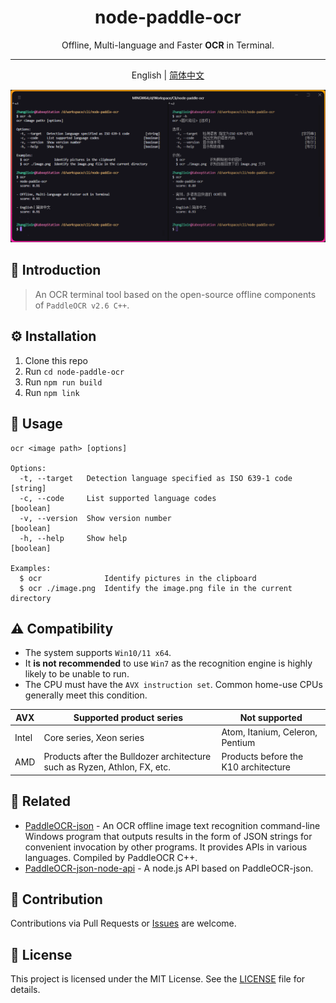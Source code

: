 <div align="center">

# node-paddle-ocr

Offline, Multi-language and Faster **OCR** in Terminal.

---

English | [简体中文](README.zh-CN.md)

<img width="814" src="docs/images/usage.png" alt="usage-png">

</div>

## 📖 Introduction

> An OCR terminal tool based on the open-source offline components of `PaddleOCR v2.6 C++`.

## ⚙️ Installation

1. Clone this repo
2. Run `cd node-paddle-ocr`
3. Run `npm run build`
4. Run `npm link`

## 🚀 Usage

```text
ocr <image path> [options]

Options:
  -t, --target   Detection language specified as ISO 639-1 code         [string]
  -c, --code     List supported language codes                         [boolean]
  -v, --version  Show version number                                   [boolean]
  -h, --help     Show help                                             [boolean]

Examples:
  $ ocr              Identify pictures in the clipboard
  $ ocr ./image.png  Identify the image.png file in the current directory
```

## ⚠️ Compatibility

- The system supports `Win10/11 x64`.
- It **is not recommended** to use `Win7` as the recognition engine is highly likely to be unable to run.
- The CPU must have the `AVX instruction set`. Common home-use CPUs generally meet this condition.

| AVX   | Supported product series                                                  | Not supported                        |
|-------|---------------------------------------------------------------------------|--------------------------------------|
| Intel | 	Core series, Xeon series                                                 | Atom, Itanium, Celeron, Pentium      |
| AMD   | Products after the Bulldozer architecture such as Ryzen, Athlon, FX, etc. | Products before the K10 architecture |

## 🔗 Related

- [PaddleOCR-json](https://github.com/hiroi-sora/PaddleOCR-json) -
  An OCR offline image text recognition command-line Windows program that outputs results in the form of JSON strings
  for convenient invocation by other programs. It provides APIs in various languages. Compiled by PaddleOCR C++.
- [PaddleOCR-json-node-api](https://github.com/PunchlY/PaddleOCR-json-node-api) - A node.js API based
  on PaddleOCR-json.

## 🤝 Contribution

Contributions via Pull Requests or [Issues](https://github.com/kabeep/node-paddle-ocr/issues) are welcome.

## 📄 License

This project is licensed under the MIT License. See the [LICENSE](LICENSE) file for details.